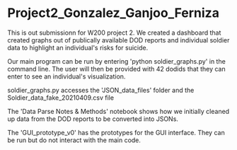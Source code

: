 # Project2_Gonzalez_Ganjoo_Ferniza

This is out submissionn for W200 project 2. We created a dashboard that created graphs out of publically available DOD reports and individual soldier data to highlight an individual's risks for suicide. 

Our main program can be run by entering 'python soldier_graphs.py' in the command line. The user will then be provided with 42 dodids that they can enter to see an individual's visualization. 

soldier_graphs.py accesses the 'JSON_data_files' folder and the Soldier_data_fake_20210409.csv file

The 'Data Parse Notes & Methods' notebook shows how we initially cleaned up data from the DOD reports to be converted into JSONs.

The 'GUI_prototype_v0' has the prototypes for the GUI interface. They can be run but do not interact with the main code.
